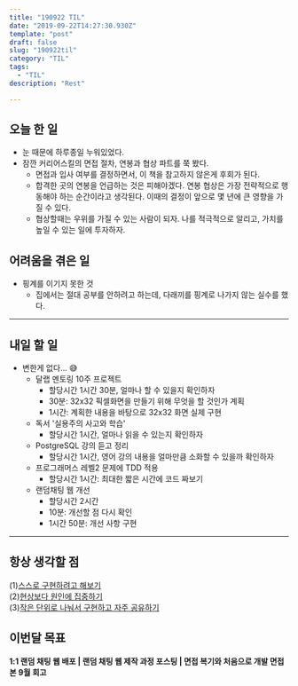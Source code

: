 ```yaml
---
title: "190922 TIL"
date: "2019-09-22T14:27:30.930Z"
template: "post"
draft: false
slug: "190922til"
category: "TIL"
tags:
  - "TIL"
description: "Rest"

---
```


## 오늘 한 일

- 눈 때문에 하루종일 누워있었다.
- 잠깐 커리어스킬의 면접 절차, 연봉과 협상 파트를 쭉 봤다.
  - 면접과 입사 여부를 결정하면서, 이 책을 참고하지 않은게 후회가 된다.
  - 합격한 곳의 연봉을 언급하는 것은 피해야겠다. 연봉 협상은 가장 전략적으로 행동해야 하는 순간이라고 생각된다. 이때의 결정이 앞으로 몇 년에 큰 영향을 가질 수 있다.
  - 협상할때는 우위를 가질 수 있는 사람이 되자. 나를 적극적으로 알리고, 가치를 높일 수 있는 일에 투자하자.

## 어려움을 겪은 일

- 핑계를 이기지 못한 것
  - 집에서는 절대 공부를 안하려고 하는데, 다래끼를 핑계로 나가지 않는 실수를 했다.

---

## 내일 할 일

- 변한게 없다... 😅
  - 달랩 멘토링 10주 프로젝트
    - 할당시간 1시간 30분, 얼마나 할 수 있을지 확인하자
    - 30분: 32x32 픽셀화면을 만들기 위해 무엇을 할 것인가 계획
    - 1시간: 계획한 내용을 바탕으로 32x32 화면 실제 구현
  - 독서 '실용주의 사고와 학습'
    - 할당시간 1시간, 얼마나 읽을 수 있는지 확인하자
  - PostgreSQL 강의 듣고 정리
    - 할당시간 1시간, 영어 강의 내용을 얼마만큼 소화할 수 있을까 확인하자
  - 프로그래머스 레벨2 문제에 TDD 적용
    - 할당시간 1시간: 최대한 짧은 시간에 코드 짜보기
  - 랜덤채팅 웹 개선
    - 할당시간 2시간
    - 10분: 개선할 점 다시 확인
    - 1시간 50분: 개선 사항 구현

------



## 항상 생각할 점

(1)<u>스스로 구현하려고 해보기</u> <br>(2)<u>현상보다 원인에 집중하기</u> <br>(3)<u>작은 단위로 나눠서 구현하고 자주 공유하기</u>



## 이번달 목표

**1:1 랜덤 채팅 웹 배포 | 랜덤 채팅 웹 제작 과정 포스팅 | 면접 복기와 처음으로 개발 면접 본 9월 회고**

